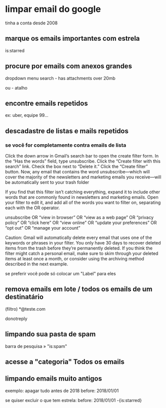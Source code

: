 # limpar email do google

tinha a conta desde 2008

## marque os emails importantes com estrela
is:starred

## procure por emails com anexos grandes
dropdown menu search - has attachments
over 20mb

ou - atalho

## encontre emails repetidos
ex: uber, equipe 99...

## descadastre de listas e mails repetidos

### se você for completamente contra emails de lista

Click the down arrow in Gmail’s search bar to open the create filter form.
In the “Has the words” field, type unsubscribe.
Click the “Create filter with this search” link.
Check the box next to “Delete it.”
Click the “Create filter” button.
Now, any email that contains the word unsubscribe—which will cover the majority of the newsletters and marketing emails you receive—will be automatically sent to your trash folder

If you find that this filter isn’t catching everything, expand it to include other words that are commonly found in newsletters and marketing emails. Open your filter to edit it, and add all of the words you want to filter on, separating each with the OR operator.

unsubscribe OR “view in browser” OR “view as a web page” OR “privacy policy” OR “click here” OR “view online” OR “update your preferences” OR “opt out” OR “manage your account”

Caution: Gmail will automatically delete every email that uses one of the keywords or phrases in your filter. You only have 30 days to recover deleted items from the trash before they’re permanently deleted. If you think the filter might catch a personal email, make sure to skim through your deleted items at least once a month, or consider using the archiving method described in the next example.


se preferir você pode só colocar um "Label" para eles

## remova emails em lote / todos os emails de um destinatário
(filtro)
*@teste.com

donotreply

## limpando sua pasta de spam
barra de pesquisa » "is:spam"

## acesse a "categoria" Todos os emails

## limpando emails muito antigos
exemplo: apagar tudo antes de 2018
before: 2018/01/01

se quiser excluir o que tem estrela:
before: 2018/01/01 -{is:starred}